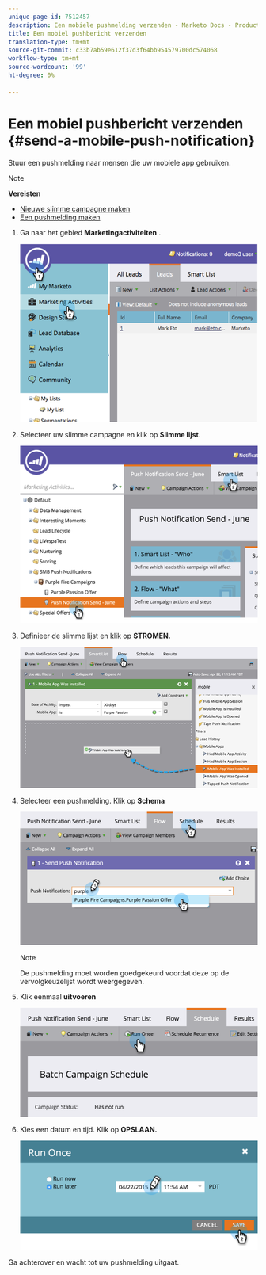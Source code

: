 ```yaml
---
unique-page-id: 7512457
description: Een mobiele pushmelding verzenden - Marketo Docs - Productdocumentatie
title: Een mobiel pushbericht verzenden
translation-type: tm+mt
source-git-commit: c33b7ab59e612f37d3f64bb954579700dc574068
workflow-type: tm+mt
source-wordcount: '99'
ht-degree: 0%

---
```



# Een mobiel pushbericht verzenden {#send-a-mobile-push-notification}

Stuur een pushmelding naar mensen die uw mobiele app gebruiken.

>[!NOTE]
>
>**Vereisten**
>
>* [Nieuwe slimme campagne maken](../../../product-docs/core-marketo-concepts/smart-campaigns/creating-a-smart-campaign/create-a-new-smart-campaign.md)
>* [Een pushmelding maken](create-a-push-notification.md)

>



1. Ga naar het gebied **Marketingactiviteiten** .

   ![](assets/image2015-4-22-18-3a31-3a54.png)

1. Selecteer uw slimme campagne en klik op **Slimme lijst**.

   ![](assets/image2015-4-23-17-3a57-3a46.png)

1. Definieer de slimme lijst en klik op **STROMEN.**

   ![](assets/image2015-4-22-18-3a33-3a13.png)

1. Selecteer een pushmelding. Klik op **Schema**

   ![](assets/image2015-4-22-18-3a33-3a38.png)

   >[!NOTE]
   >
   >De pushmelding moet worden goedgekeurd voordat deze op de vervolgkeuzelijst wordt weergegeven.

1. Klik eenmaal **uitvoeren**

   ![](assets/image2015-4-23-18-3a0-3a54.png)

1. Kies een datum en tijd. Klik op **OPSLAAN.**

   ![](assets/image2015-4-23-18-3a1-3a33.png)

Ga achterover en wacht tot uw pushmelding uitgaat.